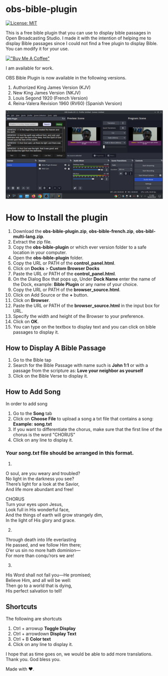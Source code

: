 # obs-bible-plugin  

[![License: MIT](https://img.shields.io/badge/License-MIT-yellow.svg)](https://opensource.org/licenses/MIT)

This is a free bible plugin that you can use to display bible passages in Open Broadcasting Studio.
I made it with the intention of helping me to display Bible passages since I could not find a free plugin to display Bible.
You can modify it for your use.  

[!["Buy Me A Coffee"](https://www.buymeacoffee.com/assets/img/custom_images/orange_img.png)](https://www.buymeacoffee.com/tosin789)  

I am available for work.

OBS Bible Plugin is now available in the following versions.

1. Authorized King James Version (KJV)
2. New King James Version (NKJV)
3. Louis Segond 1920 (French Version)
4. Reina-Valera Revision 1960 (RV60) (Spanish Version)

![alt text](https://github.com/Tosin-JD/obs-bible-plugin/blob/main/Screenshot_20230918_110233.png)  


# How to Install the plugin
1. Download the **obs-bible-plugin.zip**, **obs-bible-french.zip**, **obs-bibl-multi-lang.zip**.
2. Extract the zip file.
3. Copy the **obs-bible-plugin** or which ever version folder to a safe location in your computer.
4. Open the **obs-bible-plugin** folder.
5. Copy the URL or PATH of the **control_panel.html**.
6. Click on **Docks** > **Custom Browser Docks**
7. Paste the URL or PATH of the **control_panel.html**.
8. On the Dialog Box that pops up, Under **Dock Name** enter the name of the Dock, example: **Bible Plugin** or any name of your choice.
9. Copy the URL or PATH of the **browser_source.html**.
10. Click on Add Source or the **+** button.
11. Click on **Browser**.
12. Paste the URL or PATH of the **browser_source.html** in the input box for URL.
13. Specify the width and height of the Browser to your preference.
14. Click on **OK**.
15. You can type on the textbox to display text and you can click on bible passages to display it.


## How to Display A Bible Passage
1. Go to the Bible tap
2. Search for the Bible Passage with name such is **John 1:1** or with a passage from the scripture as: **Love your neighbor as yourself**
3. Click on the Bible Verse to display it.

## How to Add Song
In order to add song
1. Go to the **Song** tab
2. Click on **Choose File** to upload a song a txt file that contains a song: **Example:** **song.txt**
3. If you want to differentiate the chorus, make sure that the first line of the chorus is the word "CHORUS"
4. Click on any line to display it.

### Your _song.txt_ file should be arranged in this format.

1.
O soul, are you weary and troubled?  
No light in the darkness you see?  
There’s light for a look at the Savior,  
And life more abundant and free!  

CHORUS  
Turn your eyes upon Jesus,  
Look full in His wonderful face,  
And the things of earth will grow strangely dim,  
In the light of His glory and grace.  

2.
Through death into life everlasting  
He passed, and we follow Him there;  
O’er us sin no more hath dominion—  
For more than conqu’rors we are!  

3.
His Word shall not fail you—He promised;  
Believe Him, and all will be well:  
Then go to a world that is dying,  
His perfect salvation to tell!

## Shortcuts
The following are shortcuts
1. Ctrl + arrowup **Toggle Display**
2. Ctrl + arrowdown **Display Text**
3. Ctrl + B **Color text**
4. Click on any line to display it.


I hope that as time goes on, we would be able to add more translations. Thank you. God bless you.

Made with ❤️.
